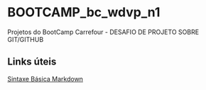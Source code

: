 # BOOTCAMP_bc_wdvp_n1
Projetos do BootCamp Carrefour - DESAFIO DE PROJETO SOBRE GIT/GITHUB

## Links úteis 
[Sintaxe Básica Markdown](https://www.markdownguide.org/)

